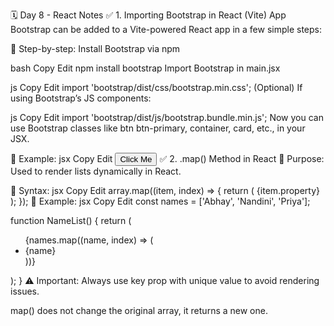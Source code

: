 🗓️ Day 8 - React Notes
✅ 1. Importing Bootstrap in React (Vite) App
Bootstrap can be added to a Vite-powered React app in a few simple steps:

📌 Step-by-step:
Install Bootstrap via npm

bash
Copy
Edit
npm install bootstrap
Import Bootstrap in main.jsx

js
Copy
Edit
import 'bootstrap/dist/css/bootstrap.min.css';
(Optional) If using Bootstrap’s JS components:

js
Copy
Edit
import 'bootstrap/dist/js/bootstrap.bundle.min.js';
Now you can use Bootstrap classes like btn btn-primary, container, card, etc., in your JSX.

📝 Example:
jsx
Copy
Edit
<button className="btn btn-success">Click Me</button>
✅ 2. .map() Method in React
📌 Purpose:
Used to render lists dynamically in React.

🔧 Syntax:
jsx
Copy
Edit
array.map((item, index) => {
  return (
    <Element key={index}>{item.property}</Element>
  );
});
📝 Example:
jsx
Copy
Edit
const names = ['Abhay', 'Nandini', 'Priya'];

function NameList() {
  return (
    <ul>
      {names.map((name, index) => (
        <li key={index}>{name}</li>
      ))}
    </ul>
  );
}
⚠️ Important:
Always use key prop with unique value to avoid rendering issues.

map() does not change the original array, it returns a new one.
